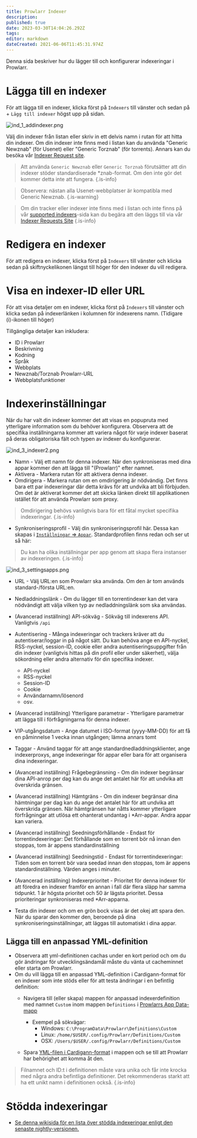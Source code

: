 ```yaml
---
title: Prowlarr Indexer
description: 
published: true
date: 2023-03-30T14:04:26.292Z
tags: 
editor: markdown
dateCreated: 2021-06-06T11:45:31.974Z
---
```


Denna sida beskriver hur du lägger till och konfigurerar indexeringar i Prowlarr.

# Lägga till en indexer

För att lägga till en indexer, klicka först på `Indexers` till vänster och sedan på <kb>+</kb> `Lägg till indexer` högst upp på sidan.

![ind_1_addindexer.png](/assets/prowlarr/ind_1_addindexer.png)

Välj din indexer från listan eller skriv in ett delvis namn i rutan för att hitta din indexer. Om din indexer inte finns med i listan kan du använda "Generic Newznab" (för Usenet) eller "Generic Torznab" (för torrents). Annars kan du besöka vår [Indexer Request site](https://requests.prowlarr.com/).

> Att använda `Generic Newznab` eller `Generic Torznab` förutsätter att din indexer stöder standardiserade *znab-format. Om den inte gör det kommer detta inte att fungera.
{.is-info}

> Observera: nästan alla Usenet-webbplatser är kompatibla med Generic Newznab.
{.is-warning}

> Om din tracker eller indexer inte finns med i listan och inte finns på vår [supported indexers](/prowlarr/supported-indexers)-sida kan du begära att den läggs till via vår [Indexer Requests Site](https://requests.prowlarr.com)
{.is-info}

# Redigera en indexer

För att redigera en indexer, klicka först på `Indexers` till vänster och klicka sedan på skiftnyckelikonen längst till höger för den indexer du vill redigera.

# Visa en indexer-ID eller URL

För att visa detaljer om en indexer, klicka först på `Indexers` till vänster och klicka sedan på indexerlänken i kolumnen för indexerens namn. (Tidigare (i)-ikonen till höger)

Tillgängliga detaljer kan inkludera:

- ID i Prowlarr
- Beskrivning
- Kodning
- Språk
- Webbplats
- Newznab/Torznab Prowlarr-URL
- Webbplatsfunktioner

# Indexerinställningar

När du har valt din indexer kommer det att visas en popupruta med ytterligare information som du behöver konfigurera. Observera att de specifika inställningarna kommer att variera något för varje indexer baserat på deras obligatoriska fält och typen av indexer du konfigurerar.

![ind_3_indexer2.png](/assets/prowlarr/ind_3_indexer2.png)

- Namn - Välj ett namn för denna indexer. När den synkroniseras med dina appar kommer den att lägga till "(Prowlarr)" efter namnet.
- Aktivera - Markera rutan för att aktivera denna indexer.
- Omdirigera - Markera rutan om en omdirigering är nödvändig. Det finns bara ett par indexeringar där detta krävs för att undvika att bli förbjuden. Om det är aktiverat kommer det att skicka länken direkt till applikationen istället för att använda Prowlarr som proxy.

> Omdirigering behövs vanligtvis bara för ett fåtal mycket specifika indexeringar.
{.is-info}

- Synkroniseringsprofil - Välj din synkroniseringsprofil här. Dessa kan skapas i [`Inställningar` => `Appar`](/prowlarr/settings#applications). Standardprofilen finns redan och ser ut så här:

> Du kan ha olika inställningar per app genom att skapa flera instanser av indexeringen.
{.is-info}

![ind_3_settingsapps.png](/assets/prowlarr/ind_3_settingsapps.png)

- URL - Välj URL:en som Prowlarr ska använda. Om den är tom används standard-/första URL:en.
- Nedladdningslänk - Om du lägger till en torrentindexer kan det vara nödvändigt att välja vilken typ av nedladdningslänk som ska användas.
- (Avancerad inställning) API-sökväg - Sökväg till indexerens API. Vanligtvis `/api`
- Autentisering - Många indexeringar och trackers kräver att du autentiserar/loggar in på något sätt. Du kan behöva ange en API-nyckel, RSS-nyckel, session-ID, cookie eller andra autentiseringsuppgifter från din indexer (vanligtvis hittas på din profil eller under säkerhet), välja sökordning eller andra alternativ för din specifika indexer.
  - API-nyckel
  - RSS-nyckel
  - Session-ID
  - Cookie
  - Användarnamn/lösenord
  - osv.
- (Avancerad inställning) Ytterligare parametrar - Ytterligare parametrar att lägga till i förfrågningarna för denna indexer.
- VIP-utgångsdatum - Ange datumet i ISO-format (yyyy-MM-DD) för att få en påminnelse 1 vecka innan utgången; lämna annars tomt
- Taggar - Använd taggar för att ange standardnedladdningsklienter, ange indexerproxys, ange indexeringar för appar eller bara för att organisera dina indexeringar.
- (Avancerad inställning) Frågebegränsning - Om din indexer begränsar dina API-anrop per dag kan du ange det antalet här för att undvika att överskrida gränsen.
- (Avancerad inställning) Hämtgräns - Om din indexer begränsar dina hämtningar per dag kan du ange det antalet här för att undvika att överskrida gränsen. När hämtgränsen har nåtts kommer ytterligare förfrågningar att utlösa ett ohanterat undantag i \*Arr-appar. Andra appar kan variera.
- (Avancerad inställning) Seedningsförhållande - Endast för torrentindexeringar: Det förhållande som en torrent bör nå innan den stoppas, tom är appens standardinställning
- (Avancerad inställning) Seedningstid - Endast för torrentindexeringar: Tiden som en torrent bör vara seedad innan den stoppas, tom är appens standardinställning. Värden anges i minuter.
- (Avancerad inställning) Indexerprioritet - Prioritet för denna indexer för att föredra en indexer framför en annan i fall där flera släpp har samma tidpunkt. 1 är högsta prioritet och 50 är lägsta prioritet. Dessa prioriteringar synkroniseras med \*Arr-apparna.

- Testa din indexer och om en grön bock visas är det okej att spara den. När du sparar den kommer den, beroende på dina synkroniseringsinställningar, att läggas till automatiskt i dina appar.

## Lägga till en anpassad YML-definition

- Observera att yml-definitionen cachas under en kort period och om du gör ändringar för utvecklingsändamål måste du vänta ut cacheminnet eller starta om Prowlarr.
- Om du vill lägga till en anpassad YML-definition i Cardigann-format för en indexer som inte stöds eller för att testa ändringar i en befintlig definition:
  - Navigera till (eller skapa) mappen för anpassad indexerdefinition med namnet `Custom` inom mappen `Definitions` i [Prowlarrs App Data-mapp](/prowlarr/appdata-directory)
    - Exempel på sökvägar:
      - Windows: `C:\ProgramData\Prowlarr\Definitions\Custom`
      - Linux: `/home/$USER/.config/Prowlarr/Definitions/Custom`
      - OSX: `/Users/$USER/.config/Prowlarr/Definitions/Custom`

  - Spara [YML-filen i Cardigann-format](/prowlarr/cardigann-yml-definition) i mappen och se till att Prowlarr har behörighet att komma åt den.

> Filnamnet och ID:t i definitionen måste vara unika och får inte krocka med några andra befintliga definitioner. Det rekommenderas starkt att ha ett unikt namn i definitionen också.
{.is-info}

# Stödda indexeringar

- [Se denna wikisida för en lista över stödda indexeringar enligt den senaste nightly-versionen.](/prowlarr/supported-indexers/)